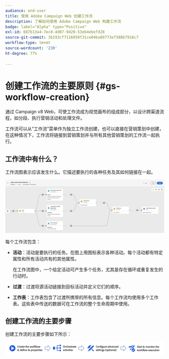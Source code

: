 ```yaml
---
audience: end-user
title: 使用 Adobe Campaign Web 创建工作流
description: 了解如何使用 Adobe Campaign Web 构建工作流
badge: label="Alpha" type="Positive"
exl-id: 687b13a4-7ec8-4d07-9d20-53eb4ebefd28
source-git-commit: 3b193cf7116859f31ce04ba89773ef388b7916c7
workflow-type: tm+mt
source-wordcount: '230'
ht-degree: 77%

---
```



# 创建工作流的主要原则 {#gs-workflow-creation}

通过 Campaign v8 Web，可使工作流成为视觉画布的组成部分，以设计跨渠道流程，如分段、执行营销活动和处理文件。

工作流可以从“工作流”菜单作为独立工作流创建，也可以直接在营销策划中创建，在这种情况下，工作流将链接到营销策划并与所有其他营销策划的工作流一起执行。

## 工作流中有什么？

工作流图表示应该发生什么。它描述要执行的各种任务及其如何链接在一起。

![](assets/workflow-example.png)

每个工作流包含：

* **活动**：活动是要执行的任务。在图上用图标表示各种活动。每个活动都有特定属性和所有活动共有的其他属性。

   在工作流图中，一个给定活动可产生多个任务，尤其是存在循环或重复发生的行动时。

* **过渡**：过渡将源活动链接到目标活动并定义它们的顺序。

* **工作表**：工作表包含了过渡所携带的所有信息。每个工作流均使用多个工作表。这些表中传送的数据可在工作流的整个生命周期中使用。

## 创建工作流的主要步骤

创建工作流的主要步骤如下所示：

![](assets/workflow-creation-process.png)
